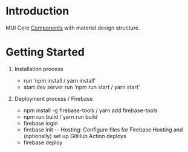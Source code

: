 # Introduction

MUI Core [Components](https://mui.com/core/) with material design structure.

# Getting Started

1. Installation process

   - run 'npm install / yarn install'
   - start dev server run 'npm run start / yarn start'

2. Deployment process / Firebase
   - npm install -g firebase-tools / yarn add firebase-tools
   - npm run build / yarn run build
   - firebase login
   - firebase init
     -- Hosting: Configure files for Firebase Hosting and (optionally) set up GitHub Action deploys
   - firebase deploy
